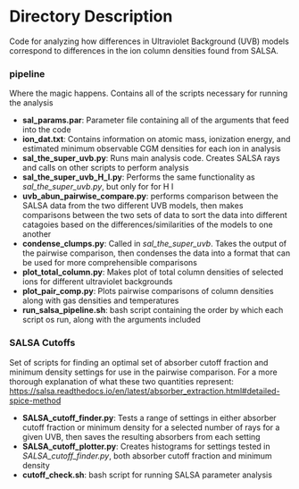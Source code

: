 # Directory Description

Code for analyzing how differences in Ultraviolet Background (UVB) models correspond to differences in the ion column densities found from SALSA.

### pipeline

Where the magic happens. Contains all of the scripts necessary for running the analysis
- **sal_params.par**: Parameter file containing all of the arguments that feed into the code
- **ion_dat.txt**: Contains information on atomic mass, ionization energy, and estimated minimum observable CGM densities for each ion in analysis
- **sal_the_super_uvb.py**: Runs main analysis code. Creates SALSA rays and calls on other scripts to perform analysis
- **sal_the_super_uvb_H_I.py**: Performs the same functionality as *sal_the_super_uvb.py*, but only for for H I
- **uvb_abun_pairwise_compare.py**: performs comparison between the SALSA data from the two different UVB models, then makes comparisons between the two sets of data to sort the data into different catagoies based on the differences/similarities of the models to one another 
- **condense_clumps.py**: Called in *sal_the_super_uvb*. Takes the output of the pairwise comparison, then condenses the data into a format that can be used for more comprehensible comparisons
- **plot_total_column.py**: Makes plot of total column densities of selected ions for different ultraviolet backgrounds
- **plot_pair_comp.py**: Plots pairwise comparisons of column densities along with gas densities and temperatures
- **run_salsa_pipeline.sh**: bash script containing the order by which each script os run, along with the arguments included

### SALSA Cutoffs
Set of scripts for finding an optimal set of absorber cutoff fraction and minimum density settings for use in the pairwise comparison. For a more thorough explanation of what these two quantities represent: https://salsa.readthedocs.io/en/latest/absorber_extraction.html#detailed-spice-method
- **SALSA_cutoff_finder.py**: Tests a range of settings in either absorber cutoff fraction or minimum density for a selected number of rays for a given UVB, then saves the resulting absorbers from each setting
- **SALSA_cutoff_plotter.py**: Creates histograms for settings tested in *SALSA_cutoff_finder.py*, both absorber cutoff fraction and minimum density
- **cutoff_check.sh**: bash script for running SALSA parameter analysis
